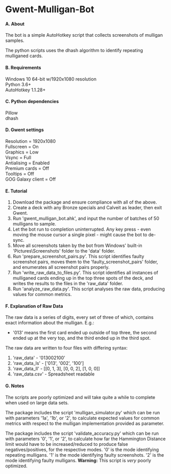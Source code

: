 # Gwent-Mulligan-Bot

#### A. About

The bot is a simple AutoHotkey script that collects screenshots of mulligan samples.

The python scripts uses the dhash algorithm to identify repeating mulliganed cards.

#### B. Requirements

Windows 10 64-bit w/1920x1080 resolution  
Python 3.6+  
AutoHotkey 1.1.28+  

#### C. Python dependencies

Pillow  
dhash  

#### D. Gwent settings
Resolution = 1920x1080  
Fullscreen = On  
Graphics = Low  
Vsync = Full  
Antialising = Enabled  
Premium cards = Off  
Tooltips = Off  
GOG Galaxy client = Off  

#### E. Tutorial 

1. Download the package and ensure compliance with all of the above.
2. Create a deck with any Bronze specials and Calveit as leader, then exit Gwent.
3. Run 'gwent_mulligan_bot.ahk', and input the number of batches of 50 mulligans to sample.
4. Let the bot run to completion uninterrupted. Any key press - even moving the mouse cursor a single pixel - might cause the bot to de-sync.
5. Move all screenshots taken by the bot from Windows' built-in 'Pictures\Screenshots' folder to the 'data' folder.
6. Run 'prepare_screenshot_pairs.py'. This script identifies faulty screenshot pairs, moves them to the 'faulty_screenshot_pairs' folder, and enumerates all screenshot pairs properly.
7. Run 'write_raw_data_to_files.py'. This script identifies all instances of mulliganed cards ending up in the top three spots of the deck, and writes the results to the files in the 'raw_data' folder.
8. Run 'analyze_raw_data.py'. This script analyses the raw data, producing values for common metrics.

#### F. Explanation of Raw Data

The raw data is a series of digits, every set of three of which, contains exact information about the mulligan. E.g.:

  * '013' means the first card ended up outside of top three, the second ended up at the very top, and the third ended up in the third spot.

The raw data are written to four files with differing syntax:
1. 'raw_data' - '013002100'
2. 'raw_data_ls' - \['013', '002', '100'\]
3. 'raw_data_ll' - \[\[0, 1, 3\], \[0, 0, 2\], \[1, 0, 0\]\]
4. 'raw_data.csv' - Spreadsheet readable

#### G. Notes

The scripts are poorly optimized and will take quite a while to complete when used on large data sets.

The package includes the script 'mulligan_simulator.py' which can be run with parameters '1a', '1b', or '2', to calculate expected values for common metrics with respect to the mulligan implementation provided as parameter.

The package includes the script 'validate_accuracy.py' which can be run with parameters '0', '1', or '2', to calculate how far the Hammington Distance limit would have to be increased/reduced to produce false negatives/positives, for the respective modes. '0' is the mode identifying repeating mulligans. '1' is the mode identifying faulty screenshots. '2' is the mode identifying faulty mulligans. **Warning:** This script is *very* poorly optimized.


